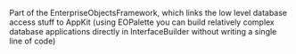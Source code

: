 Part of the EnterpriseObjectsFramework, which links the low level database access stuff to AppKit (using EOPalette you can build relatively complex database applications directly in InterfaceBuilder without writing a single line of code)
